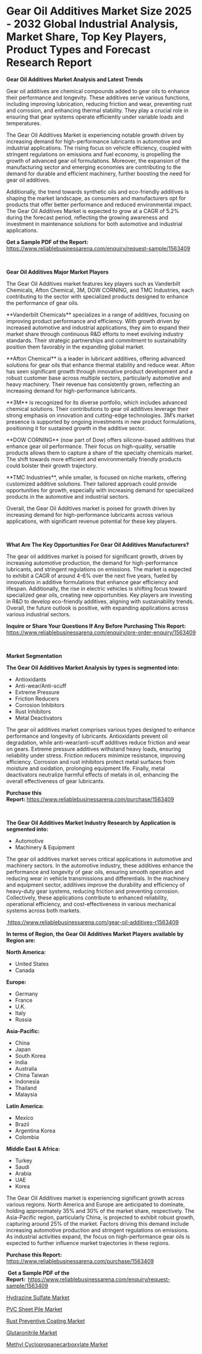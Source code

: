 <p><h1>Gear Oil Additives Market Size 2025 - 2032 Global Industrial Analysis, Market Share, Top Key Players, Product Types and Forecast Research Report</h1></p><p><strong>Gear Oil Additives Market Analysis and Latest Trends</strong></p>
<p><p>Gear oil additives are chemical compounds added to gear oils to enhance their performance and longevity. These additives serve various functions, including improving lubrication, reducing friction and wear, preventing rust and corrosion, and enhancing thermal stability. They play a crucial role in ensuring that gear systems operate efficiently under variable loads and temperatures.</p><p>The Gear Oil Additives Market is experiencing notable growth driven by increasing demand for high-performance lubricants in automotive and industrial applications. The rising focus on vehicle efficiency, coupled with stringent regulations on emissions and fuel economy, is propelling the growth of advanced gear oil formulations. Moreover, the expansion of the manufacturing sector and emerging economies are contributing to the demand for durable and efficient machinery, further boosting the need for gear oil additives.</p><p>Additionally, the trend towards synthetic oils and eco-friendly additives is shaping the market landscape, as consumers and manufacturers opt for products that offer better performance and reduced environmental impact. The Gear Oil Additives Market is expected to grow at a CAGR of 5.2% during the forecast period, reflecting the growing awareness and investment in maintenance solutions for both automotive and industrial applications.</p></p>
<p><strong>Get a Sample PDF of the Report:&nbsp;</strong> <a href="https://www.reliablebusinessarena.com/enquiry/request-sample/1563409?utm_campaign=2031&utm_medium=2&utm_source=Github&utm_content=ia&utm_term=30012025&utm_id=gear-oil-additives">https://www.reliablebusinessarena.com/enquiry/request-sample/1563409</a></p>
<p>&nbsp;</p>
<p><strong>Gear Oil Additives Major Market Players</strong></p>
<p><p>The Gear Oil Additives market features key players such as Vanderbilt Chemicals, Afton Chemical, 3M, DOW CORNING, and TMC Industries, each contributing to the sector with specialized products designed to enhance the performance of gear oils.</p><p>**Vanderbilt Chemicals** specializes in a range of additives, focusing on improving product performance and efficiency. With growth driven by increased automotive and industrial applications, they aim to expand their market share through continuous R&D efforts to meet evolving industry standards. Their strategic partnerships and commitment to sustainability position them favorably in the expanding global market.</p><p>**Afton Chemical** is a leader in lubricant additives, offering advanced solutions for gear oils that enhance thermal stability and reduce wear. Afton has seen significant growth through innovative product development and a robust customer base across multiple sectors, particularly automotive and heavy machinery. Their revenue has consistently grown, reflecting an increasing demand for high-performance lubricants.</p><p>**3M** is recognized for its diverse portfolio, which includes advanced chemical solutions. Their contributions to gear oil additives leverage their strong emphasis on innovation and cutting-edge technologies. 3M’s market presence is supported by ongoing investments in new product formulations, positioning it for sustained growth in the additive sector.</p><p>**DOW CORNING** (now part of Dow) offers silicone-based additives that enhance gear oil performance. Their focus on high-quality, versatile products allows them to capture a share of the specialty chemicals market. The shift towards more efficient and environmentally friendly products could bolster their growth trajectory.</p><p>**TMC Industries**, while smaller, is focused on niche markets, offering customized additive solutions. Their tailored approach could provide opportunities for growth, especially with increasing demand for specialized products in the automotive and industrial sectors.</p><p>Overall, the Gear Oil Additives market is poised for growth driven by increasing demand for high-performance lubricants across various applications, with significant revenue potential for these key players.</p></p>
<p>&nbsp;</p>
<p><strong>What Are The Key Opportunities For Gear Oil Additives Manufacturers?</strong></p>
<p><p>The gear oil additives market is poised for significant growth, driven by increasing automotive production, the demand for high-performance lubricants, and stringent regulations on emissions. The market is expected to exhibit a CAGR of around 4-6% over the next five years, fueled by innovations in additive formulations that enhance gear efficiency and lifespan. Additionally, the rise in electric vehicles is shifting focus toward specialized gear oils, creating new opportunities. Key players are investing in R&D to develop eco-friendly additives, aligning with sustainability trends. Overall, the future outlook is positive, with expanding applications across various industrial sectors.</p></p>
<p><strong>Inquire or Share Your Questions If Any Before Purchasing This Report:</strong> <a href="https://www.reliablebusinessarena.com/enquiry/pre-order-enquiry/1563409?utm_campaign=2031&utm_medium=2&utm_source=Github&utm_content=ia&utm_term=30012025&utm_id=gear-oil-additives">https://www.reliablebusinessarena.com/enquiry/pre-order-enquiry/1563409</a></p>
<p>&nbsp;</p>
<p><strong>Market Segmentation</strong></p>
<p><strong>The Gear Oil Additives Market Analysis by types is segmented into:</strong></p>
<p><ul><li>Antioxidants</li><li>Anti-wear/Anti-scuff</li><li>Extreme Pressure</li><li>Friction Reducers</li><li>Corrosion Inhibitors</li><li>Rust Inhibitors</li><li>Metal Deactivators</li></ul></p>
<p><p>The gear oil additives market comprises various types designed to enhance performance and longevity of lubricants. Antioxidants prevent oil degradation, while anti-wear/anti-scuff additives reduce friction and wear on gears. Extreme pressure additives withstand heavy loads, ensuring reliability under stress. Friction reducers minimize resistance, improving efficiency. Corrosion and rust inhibitors protect metal surfaces from moisture and oxidation, prolonging equipment life. Finally, metal deactivators neutralize harmful effects of metals in oil, enhancing the overall effectiveness of gear lubricants.</p></p>
<p><strong>Purchase this Report:&nbsp;</strong><a href="https://www.reliablebusinessarena.com/purchase/1563409?utm_campaign=2031&utm_medium=2&utm_source=Github&utm_content=ia&utm_term=30012025&utm_id=gear-oil-additives">https://www.reliablebusinessarena.com/purchase/1563409</a></p>
<p>&nbsp;</p>
<p><strong>The Gear Oil Additives Market Industry Research by Application is segmented into:</strong></p>
<p><ul><li>Automotive</li><li>Machinery & Equipment</li></ul></p>
<p><p>The gear oil additives market serves critical applications in automotive and machinery sectors. In the automotive industry, these additives enhance the performance and longevity of gear oils, ensuring smooth operation and reducing wear in vehicle transmissions and differentials. In the machinery and equipment sector, additives improve the durability and efficiency of heavy-duty gear systems, reducing friction and preventing corrosion. Collectively, these applications contribute to enhanced reliability, operational efficiency, and cost-effectiveness in various mechanical systems across both markets.</p></p>
<p><a href="https://www.reliablebusinessarena.com/gear-oil-additives-r1563409?utm_campaign=2031&utm_medium=2&utm_source=Github&utm_content=ia&utm_term=30012025&utm_id=gear-oil-additives">&nbsp;https://www.reliablebusinessarena.com/gear-oil-additives-r1563409</a></p>
<p><strong>In terms of Region, the Gear Oil Additives Market Players available by Region are:</strong></p>
<p>
    <p> <strong> North America: </strong>
        <ul>
            <li>United States</li>
            <li>Canada</li>
        </ul>
        </p> 
    <p> <strong> Europe: </strong>
        <ul>
            <li>Germany</li>
            <li>France</li>
            <li>U.K.</li>
            <li>Italy</li>
            <li>Russia</li>
        </ul>
        </p> 
    <p> <strong> Asia-Pacific: </strong>
        <ul>
            <li>China</li>
            <li>Japan</li>
            <li>South Korea</li>
            <li>India</li>
            <li>Australia</li>
            <li>China Taiwan</li>
            <li>Indonesia</li>
            <li>Thailand</li>
            <li>Malaysia</li>
        </ul>
        </p> 
    <p> <strong> Latin America: </strong>
        <ul>
            <li>Mexico</li>
            <li>Brazil</li>
            <li>Argentina Korea</li>
            <li>Colombia</li>
        </ul>
        </p> 
    <p> <strong> Middle East & Africa: </strong>
        <ul>
            <li>Turkey</li>
            <li>Saudi</li>
            <li>Arabia</li>
            <li>UAE</li>
            <li>Korea</li>
        </ul>
    </p>
    </p>
<p><p>The Gear Oil Additives market is experiencing significant growth across various regions. North America and Europe are anticipated to dominate, holding approximately 35% and 30% of the market share, respectively. The Asia-Pacific region, particularly China, is projected to exhibit robust growth, capturing around 25% of the market. Factors driving this demand include increasing automotive production and stringent regulations on emissions. As industrial activities expand, the focus on high-performance gear oils is expected to further influence market trajectories in these regions.</p></p>
<p><strong>Purchase this Report: </strong><a href="https://www.reliablebusinessarena.com/purchase/1563409?utm_campaign=2031&utm_medium=2&utm_source=Github&utm_content=ia&utm_term=30012025&utm_id=gear-oil-additives">https://www.reliablebusinessarena.com/purchase/1563409</a></p>
<p>&nbsp;<strong>Get a Sample PDF of the Report:&nbsp;&nbsp;</strong><a href="https://www.reliablebusinessarena.com/enquiry/request-sample/1563409?utm_campaign=2031&utm_medium=2&utm_source=Github&utm_content=ia&utm_term=30012025&utm_id=gear-oil-additives">https://www.reliablebusinessarena.com/enquiry/request-sample/1563409</a></p>
<p><strong></strong></p>
<p><p><a href="https://github.com/JosephineMcguire65/Market-Research-Report-List-1/blob/main/hydrazine-sulfate-market.md?utm_campaign=2031&utm_medium=2&utm_source=Github&utm_content=ia&utm_term=30012025&utm_id=gear-oil-additives">Hydrazine Sulfate Market</a></p><p><a href="https://github.com/YashRP12/Market-Research-Report-List-7/blob/main/pvc-sheet-pile-market.md?utm_campaign=2031&utm_medium=2&utm_source=Github&utm_content=ia&utm_term=30012025&utm_id=gear-oil-additives">PVC Sheet Pile Market</a></p><p><a href="https://github.com/shirleenfraker87/Market-Research-Report-List-1/blob/main/rust-preventive-coating-market.md?utm_campaign=2031&utm_medium=2&utm_source=Github&utm_content=ia&utm_term=30012025&utm_id=gear-oil-additives">Rust Preventive Coating Market</a></p><p><a href="https://github.com/norbeludie83/Market-Research-Report-List-1/blob/main/glutaronitrile-market.md?utm_campaign=2031&utm_medium=2&utm_source=Github&utm_content=ia&utm_term=30012025&utm_id=gear-oil-additives">Glutaronitrile Market</a></p><p><a href="https://github.com/jerhoskinson197676/Market-Research-Report-List-1/blob/main/methyl-cyclopropanecarboxylate-market.md?utm_campaign=2031&utm_medium=2&utm_source=Github&utm_content=ia&utm_term=30012025&utm_id=gear-oil-additives">Methyl Cyclopropanecarboxylate Market</a></p></p>